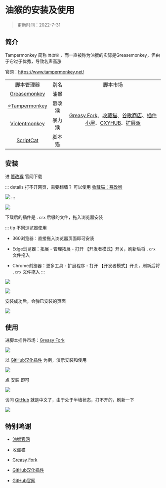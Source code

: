 # 油猴的安装及使用

> 更新时间：2022-7-31


## 简介

Tampermonkey 简称 `篡改猴` ，而一直被称为油猴的实际是Greasemonkey，但由于它过于优秀，导致名声高涨

官网：https://www.tampermonkey.net/

<table>
    <tr>
        <td align="center">脚本管理器</td>
        <td align="center">别名</td>
        <td align="center">脚本市场</td>
    </tr>
    <tr>
        <td align="center"><a href="https://www.greasespot.net/">Greasemonkey</a></td>
        <td align="center">油猴</td>
        <td align="center" rowspan="4"><a href="https://greasyfork.org/zh-CN">Greasy Fork</a>、<a href="https://chrome.pictureknow.com/">收藏猫</a>、<a href="https://chrome.google.com/webstore/category/extensions">谷歌商店</a>、<a href="https://www.chajianxw.com/">插件小屋</a>、<a href="https://www.cxyhub.com/">CXYHUB</a>、<a href="https://www.crxfun.com/">扩展派</a></td>
    </tr>
    <tr>
        <td align="center"><a href="https://www.tampermonkey.net/">⭐Tampermonkey</a></td>
        <td align="center">篡改猴</td>
    </tr>
    <tr>
        <td align="center"><a href="https://violentmonkey.github.io/">Violentmonkey</a></td>
        <td align="center">暴力猴</td>
    </tr>
    <tr>
        <td align="center"><a href="https://docs.scriptcat.org/">ScriptCat</a></td>
        <td align="center">脚本猫</td>
    </tr>
</table>



## 安装

进 [篡改猴](https://www.tampermonkey.net/) 官网下载

::: details 打不开网页，需要翻墙？
可以使用 [收藏猫：篡改猴](https://chrome.pictureknow.com/extension?id=4d999497b75d4eb6acf4d0db3053f1af)

![](/tampermonkey/tampermonkey-02.png)
:::

![](/tampermonkey/tampermonkey-01.png)



下载后的插件是 `.crx` 后缀的文件，拖入浏览器安装

::: tip 不同浏览器使用
* 360浏览器：直接拖入浏览器页面即可安装

* Edge浏览器：拓展 - 管理拓展 - 打开 【开发者模式】开关，刷新后将 `.crx` 文件拖入

* Chrome浏览器：更多工具 - 扩展程序 - 打开 【开发者模式】开关，刷新后将 `.crx` 文件拖入
:::

![](/tampermonkey/tampermonkey-03.png)

![](/tampermonkey/tampermonkey-04.png)

安装成功后，会弹已安装的页面

![](/tampermonkey/tampermonkey-05.png)




## 使用


进脚本插件市场：[Greasy Fork](https://greasyfork.org/zh-CN)

![](/tampermonkey/tampermonkey-06.png)


以 [GitHub汉化插件](https://greasyfork.org/zh-CN/scripts/407485-github-internationalization) 为例，演示安装和使用

![](/tampermonkey/tampermonkey-07.png)


点 安装 即可

![](/tampermonkey/tampermonkey-08.png)



访问 [GitHub](https://github.com/) 就是中文了，由于处于半墙状态，打不开的，刷新一下

![](/tampermonkey/tampermonkey-09.png)




## 特别鸣谢

* [油猴官网](https://www.tampermonkey.net/)

* [收藏猫](https://chrome.pictureknow.com/)

* [Greasy Fork](https://greasyfork.org/zh-CN)

* [GitHub汉化插件](https://greasyfork.org/zh-CN/scripts/407485-github-internationalization)

* [GitHub官网](https://github.com/)
